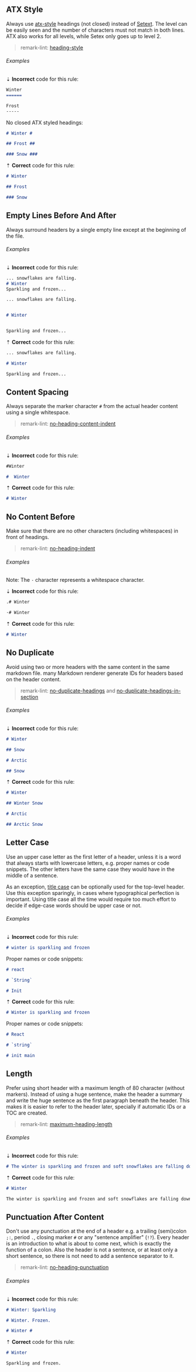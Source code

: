 ## ATX Style

Always use [atx-style][atx] headings (not closed) instead of [Setext][setex]. The level can be easily seen and the number of characters must not match in both lines. ATX also works for all levels, while Setex only goes up to level 2.

> remark-lint: [heading-style][remark-lint-heading-style]

###### Examples

⇣ **Incorrect** code for this rule:

```markdown
Winter
======

Frost
-----
```

No closed ATX styled headings:

```markdown
# Winter #

## Frost ##

### Snow ###
```

⇡ **Correct** code for this rule:

```markdown
# Winter

## Frost

### Snow
```

## Empty Lines Before And After

Always surround headers by a single empty line except at the beginning of the file.

###### Examples

⇣ **Incorrect** code for this rule:

```markdown
... snowflakes are falling.
# Winter
Sparkling and frozen...
```

```markdown
... snowflakes are falling.


# Winter


Sparkling and frozen...
```

⇡ **Correct** code for this rule:

```markdown
... snowflakes are falling.

# Winter

Sparkling and frozen...
```

## Content Spacing

Always separate the marker character `#` from the actual header content using a single whitespace.

> remark-lint: [no-heading-content-indent][remark-lint-no-heading-content-indent]

###### Examples

⇣ **Incorrect** code for this rule:

```markdown
#Winter
```

```markdown
#  Winter
```

⇡ **Correct** code for this rule:

```markdown
# Winter
```

## No Content Before

Make sure that there are no other characters (including whitespaces) in front of headings.

> remark-lint: [no-heading-indent][remark-lint-no-heading-indent]

###### Examples

Note: The `·` character represents a whitespace character.

⇣ **Incorrect** code for this rule:

```markdown
.# Winter
```

```markdown
·# Winter
```

⇡ **Correct** code for this rule:

```markdown
# Winter
```

## No Duplicate

Avoid using two or more headers with the same content in the same markdown file. many Markdown renderer generate IDs for headers based on the header content.

> remark-lint: [no-duplicate-headings][remark-lint-no-duplicate-headings] and [no-duplicate-headings-in-section][remark-lint-no-duplicate-headings-in-section]

###### Examples

⇣ **Incorrect** code for this rule:

```markdown
# Winter

## Snow

# Arctic

## Snow
```

⇡ **Correct** code for this rule:

```markdown
# Winter

## Winter Snow

# Arctic

## Arctic Snow
```

## Letter Case

Use an upper case letter as the first letter of a header, unless it is a word that always starts with lowercase letters, e.g. proper names or code snippets. The other letters have the same case they would have in the middle of a sentence.

As an exception, [title case][wikipedia-title_case] can be optionally used for the top-level header. Use this exception sparingly, in cases where typographical perfection is important. Using title case all the time would require too much effort to decide if edge-case words should be upper case or not.

###### Examples

⇣ **Incorrect** code for this rule:

```markdown
# winter is sparkling and frozen
```

Proper names or code snippets:

```markdown
# react

# `String`

# Init
```

⇡ **Correct** code for this rule:

```markdown
# Winter is sparkling and frozen
```

Proper names or code snippets:

```markdown
# React

# `string`

# init main
```

## Length

Prefer using short header with a maximum length of 80 character (without markers). Instead of using a huge sentence, make the header a summary and write the huge sentence as the first paragraph beneath the header. This makes it is easier to refer to the header later, specially if automatic IDs or a TOC are created.

> remark-lint: [maximum-heading-length][remark-lint-maximum-heading-length]

###### Examples

⇣ **Incorrect** code for this rule:

```markdown
# The winter is sparkling and frozen and soft snowflakes are falling down on the world!
```

⇡ **Correct** code for this rule:

```markdown
# Winter

The winter is sparkling and frozen and soft snowflakes are falling down on the world!
```

## Punctuation After Content

Don't use any punctuation at the end of a header e.g. a trailing (semi)colon `;:`, period `.`, closing marker `#` or any "sentence amplifier" (`!?`). Every header is an introduction to what is about to come next, which is exactly the function of a colon. Also the header is not a sentence, or at least only a short sentence, so there is not need to add a sentence separator to it.

> remark-lint: [no-heading-punctuation][remark-lint-no-heading-punctuation]

###### Examples

⇣ **Incorrect** code for this rule:

```markdown
# Winter: Sparkling
```

```markdown
# Winter. Frozen.
```

```markdown
# Winter #
```

⇡ **Correct** code for this rule:

```markdown
# Winter

Sparkling and frozen.
```

[atx]: http://www.aaronsw.com/2002/atx/intro
[remark-lint-heading-style]: https://github.com/remarkjs/remark-lint/tree/main/packages/remark-lint-heading-style
[remark-lint-maximum-heading-length]: https://github.com/remarkjs/remark-lint/tree/main/packages/remark-lint-maximum-heading-length
[remark-lint-no-duplicate-headings]: https://github.com/remarkjs/remark-lint/tree/main/packages/remark-lint-no-duplicate-headings
[remark-lint-no-duplicate-headings-in-section]: https://github.com/remarkjs/remark-lint/tree/main/packages/remark-lint-no-duplicate-headings-in-section
[remark-lint-no-heading-content-indent]: https://github.com/remarkjs/remark-lint/tree/main/packages/remark-lint-no-heading-content-indent
[remark-lint-no-heading-indent]: https://github.com/remarkjs/remark-lint/tree/main/packages/remark-lint-no-heading-indent
[remark-lint-no-heading-punctuation]: https://github.com/remarkjs/remark-lint/tree/main/packages/remark-lint-no-heading-punctuation
[setex]: http://docutils.sourceforge.net/mirror/setext.html
[wikipedia-title_case]: https://en.wikipedia.org/wiki/Letter_case#Title_case

